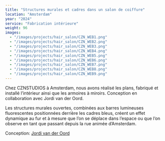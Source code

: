```yaml
---
title: "Structures murales et cadres dans un salon de coiffure"
location: "Amsterdam"
year: "2024"
service: "Fabrication intérieure"
weight: 96
images:
  - "/images/projects/hair_salon/CZN_WEB1.png"
  - "/images/projects/hair_salon/CZN_WEB2.png"
  - "/images/projects/hair_salon/CZN_WEB3.png"
  - "/images/projects/hair_salon/CZN_WEB4.png"
  - "/images/projects/hair_salon/CZN_WEB5.png"
  - "/images/projects/hair_salon/CZN_WEB6.png"
  - "/images/projects/hair_salon/CZN_WEB7.png"
  - "/images/projects/hair_salon/CZN_WEB8.png"
  - "/images/projects/hair_salon/CZN_WEB9.png"
---
```


Chez CZNSTUDIOS à Amsterdam, nous avons réalisé les plans, fabriqué et installé l’intérieur ainsi que les armoires à miroirs. Conception en collaboration avec Jordi van der Oord.

Les structures murales ouvertes, combinées aux barres lumineuses fluorescentes positionnées derrière les cadres bleus, créent un effet dynamique au fur et à mesure que l’on se déplace dans l’espace ou que l’on observe en tant que passant depuis la rue animée d’Amsterdam.

Conception: [Jordi van der Oord](https://www.instagram.com/jordivanderoord/)
